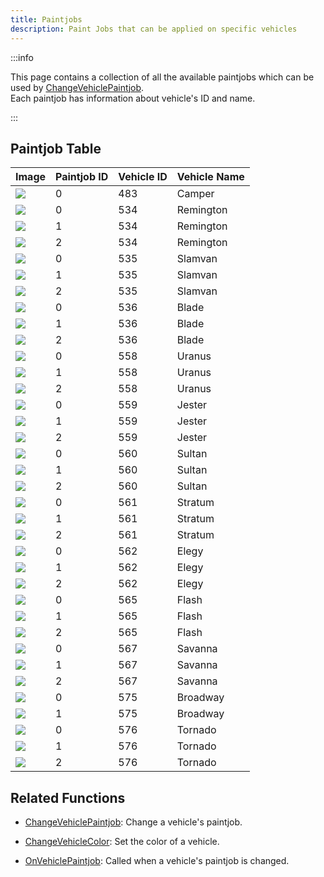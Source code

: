 ```yaml
---
title: Paintjobs
description: Paint Jobs that can be applied on specific vehicles
---
```


:::info

This page contains a collection of all the available paintjobs which can be used by [ChangeVehiclePaintjob](../functions/ChangeVehiclePaintjob).  
Each paintjob has information about vehicle's ID and name.

:::

## Paintjob Table

| Image                                                  | Paintjob ID | Vehicle ID | Vehicle Name |
| ------------------------------------------------------ | ----------- | ---------- | ------------ |
| ![](/images/paintjobs/VehiclePaintjob_Camper_0.png)    | 0           | 483        | Camper       |
| ![](/images/paintjobs/VehiclePaintjob_Remington_0.png) | 0           | 534        | Remington    |
| ![](/images/paintjobs/VehiclePaintjob_Remington_1.png) | 1           | 534        | Remington    |
| ![](/images/paintjobs/VehiclePaintjob_Remington_2.png) | 2           | 534        | Remington    |
| ![](/images/paintjobs/VehiclePaintjob_Slamvan_0.png)   | 0           | 535        | Slamvan      |
| ![](/images/paintjobs/VehiclePaintjob_Slamvan_1.png)   | 1           | 535        | Slamvan      |
| ![](/images/paintjobs/VehiclePaintjob_Slamvan_2.png)   | 2           | 535        | Slamvan      |
| ![](/images/paintjobs/VehiclePaintjob_Blade_0.png)     | 0           | 536        | Blade        |
| ![](/images/paintjobs/VehiclePaintjob_Blade_0.png)     | 1           | 536        | Blade        |
| ![](/images/paintjobs/VehiclePaintjob_Blade_0.png)     | 2           | 536        | Blade        |
| ![](/images/paintjobs/VehiclePaintjob_Uranus_0.png)    | 0           | 558        | Uranus       |
| ![](/images/paintjobs/VehiclePaintjob_Uranus_0.png)    | 1           | 558        | Uranus       |
| ![](/images/paintjobs/VehiclePaintjob_Uranus_0.png)    | 2           | 558        | Uranus       |
| ![](/images/paintjobs/VehiclePaintjob_Jester_0.png)    | 0           | 559        | Jester       |
| ![](/images/paintjobs/VehiclePaintjob_Jester_1.png)    | 1           | 559        | Jester       |
| ![](/images/paintjobs/VehiclePaintjob_Jester_2.png)    | 2           | 559        | Jester       |
| ![](/images/paintjobs/VehiclePaintjob_Sultan_0.png)    | 0           | 560        | Sultan       |
| ![](/images/paintjobs/VehiclePaintjob_Sultan_1.png)    | 1           | 560        | Sultan       |
| ![](/images/paintjobs/VehiclePaintjob_Sultan_2.png)    | 2           | 560        | Sultan       |
| ![](/images/paintjobs/VehiclePaintjob_Stratum_0.png)   | 0           | 561        | Stratum      |
| ![](/images/paintjobs/VehiclePaintjob_Stratum_1.png)   | 1           | 561        | Stratum      |
| ![](/images/paintjobs/VehiclePaintjob_Stratum_2.png)   | 2           | 561        | Stratum      |
| ![](/images/paintjobs/VehiclePaintjob_Elegy_0.png)     | 0           | 562        | Elegy        |
| ![](/images/paintjobs/VehiclePaintjob_Elegy_1.png)     | 1           | 562        | Elegy        |
| ![](/images/paintjobs/VehiclePaintjob_Elegy_2.png)     | 2           | 562        | Elegy        |
| ![](/images/paintjobs/VehiclePaintjob_Flash_0.png)     | 0           | 565        | Flash        |
| ![](/images/paintjobs/VehiclePaintjob_Flash_1.png)     | 1           | 565        | Flash        |
| ![](/images/paintjobs/VehiclePaintjob_Flash_2.png)     | 2           | 565        | Flash        |
| ![](/images/paintjobs/VehiclePaintjob_Savanna_0.png)   | 0           | 567        | Savanna      |
| ![](/images/paintjobs/VehiclePaintjob_Savanna_1.png)   | 1           | 567        | Savanna      |
| ![](/images/paintjobs/VehiclePaintjob_Savanna_2.png)   | 2           | 567        | Savanna      |
| ![](/images/paintjobs/VehiclePaintjob_Broadway_0.png)  | 0           | 575        | Broadway     |
| ![](/images/paintjobs/VehiclePaintjob_Broadway_1.png)  | 1           | 575        | Broadway     |
| ![](/images/paintjobs/VehiclePaintjob_Tornado_0.png)   | 0           | 576        | Tornado      |
| ![](/images/paintjobs/VehiclePaintjob_Tornado_1.png)   | 1           | 576        | Tornado      |
| ![](/images/paintjobs/VehiclePaintjob_Tornado_2.png)   | 2           | 576        | Tornado      |

## Related Functions

- [ChangeVehiclePaintjob](../functions/ChangeVehiclePaintjob): Change a vehicle's paintjob.
- [ChangeVehicleColor](ChangeVehicleColor): Set the color of a vehicle.

- [OnVehiclePaintjob](../callbacks/OnVehiclePaintjob): Called when a vehicle's paintjob is changed.
